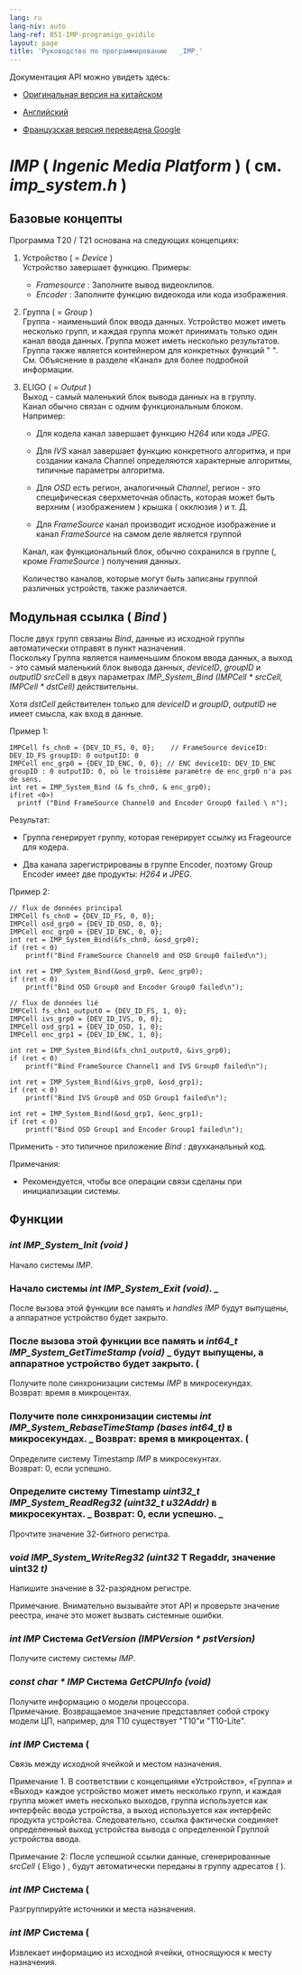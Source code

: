 ```yaml
---
lang: ru
lang-niv: auto
lang-ref: 051-IMP-programigo_gvidilo
layout: page
title: 'Руководство по программированию   _IMP_'
---
```



Документация API можно увидеть здесь:   
* [  Оригинальная версия на китайском  ](../../zh/includes.zh/html/)  


* [  Английский  ](../../en/includes.en/html/)  


* [  Французская версия переведена Google  ](../../fr/includes.fr/html/)  




# _IMP_   \(  _Ingenic Media Platform_  \)   \( см.   _imp\_system.h_  \)

## Базовые концепты
Программа T20 / T21 основана на следующих концепциях:  
 1. Устройство   \( =  _Device_  \)    
 Устройство завершает функцию. Примеры:  
       *    _Framesource_ : Заполните вывод видеоклипов.  
       *    _Encoder_ : Заполните функцию видеокода или кода изображения.  
 2. Группа   \( =  _Group_  \)    
 Группа - наименьший блок ввода данных. Устройство может иметь несколько групп, и каждая группа может принимать только один канал ввода данных. Группа может иметь несколько результатов.   
      Группа также является контейнером для конкретных функций   "  ". См. Объяснение в разделе «Канал» для более подробной информации.  
 3. ELIGO   \( =  _Output_  \)    
 Выход - самый маленький блок вывода данных на в группу.    
 Канал обычно связан с одним функциональным блоком.    
 Например:   
     -  Для кодела канал завершает функцию   _H264_   или кода   _JPEG_.  


     -  Для   _IVS_ канал завершает функцию конкретного алгоритма, и при создании канала Channel определяются характерные алгоритмы, типичные параметры алгоритма.


     -  Для  _OSD_ есть регион, аналогичный   _Channel_, регион - это специфическая сверхметочная область, которая может быть верхним   \( изображением  \) крышка   \( окклюзия  \) и т. Д.  


     -  Для   _FrameSource_ канал производит исходное изображение и канал   _FrameSource_   на самом деле является группой  


    
       Канал, как функциональный блок, обычно сохранился в группе   \(, кроме   _FrameSource_  \) получения данных.  

    Количество каналов, которые могут быть записаны группой различных устройств, также различается.

## Модульная ссылка   \(  _Bind_  \)

После двух групп связаны   _Bind_, данные из исходной группы автоматически отправят в пункт назначения.    
 Поскольку Группа является наименьшим блоком ввода данных, а выход - это самый маленький блок вывода данных,   _deviceID_,   _groupID_   и   _outputID_    _srcCell_   в двух параметрах   _IMP\_System\_Bind \(IMPCell * srcCell, IMPCell * dstCell\)_   действительны.    

Хотя   _dstCell_   действителен только для   _deviceID_   и   _groupID_,   _outputID_   не имеет смысла, как вход в данные.  

Пример 1: 
```
IMPCell fs_chn0 = {DEV_ID_FS, 0, 0};    // FrameSource deviceID: DEV_ID_FS groupID: 0 outputID: 0
IMPCell enc_grp0 = {DEV_ID_ENC, 0, 0}; // ENC deviceID: DEV_ID_ENC groupID : 0 outputID: 0, où le troisième paramètre de enc_grp0 n'a pas de sens. 
int ret = IMP_System_Bind (& fs_chn0, & enc_grp0);
if(ret <0>)
  printf ("Bind FrameSource Channel0 and Encoder Group0 failed \ n");

```
Результат:    
 *  Группа генерирует группу, которая генерирует ссылку из Frageource для кодера. 

* Два канала зарегистрированы в группе Encoder, поэтому Group Encoder имеет две продукты:   _H264_   и   _JPEG_.  



Пример 2:
```
// flux de données principal
IMPCell fs_chn0 = {DEV_ID_FS, 0, 0};
IMPCell osd_grp0 = {DEV_ID_OSD, 0, 0};
IMPCell enc_grp0 = {DEV_ID_ENC, 0, 0};
int ret = IMP_System_Bind(&fs_chn0, &osd_grp0);
if (ret < 0)
    printf("Bind FrameSource Channel0 and OSD Group0 failed\n");

int ret = IMP_System_Bind(&osd_grp0, &enc_grp0);
if (ret < 0)
    printf("Bind OSD Group0 and Encoder Group0 failed\n");

// flux de données lié 
IMPCell fs_chn1_output0 = {DEV_ID_FS, 1, 0};
IMPCell ivs_grp0 = {DEV_ID_IVS, 0, 0};
IMPCell osd_grp1 = {DEV_ID_OSD, 1, 0};
IMPCell enc_grp1 = {DEV_ID_ENC, 1, 0};

int ret = IMP_System_Bind(&fs_chn1_output0, &ivs_grp0);
if (ret < 0)
    printf("Bind FrameSource Channel1 and IVS Group0 failed\n");

int ret = IMP_System_Bind(&ivs_grp0, &osd_grp1);
if (ret < 0)
    printf("Bind IVS Group0 and OSD Group1 failed\n");

int ret = IMP_System_Bind(&osd_grp1, &enc_grp1);
if (ret < 0)
    printf("Bind OSD Group1 and Encoder Group1 failed\n");
```
Применить - это типичное приложение   _Bind_ : двухканальный код.  

Примечания:  
  *   Рекомендуется, чтобы все операции связи сделаны при инициализации системы.  

## Функции

### _int IMP\_System\_Init \(void \)_
Начало системы   _IMP_.  
### Начало системы _int IMP\_System\_Exit \(void\)_. \_

После вызова этой функции все память и   _handles_   _IMP_   будут выпущены, а аппаратное устройство будет закрыто.  

### После вызова этой функции все память и _int64\_t IMP\_System\_GetTimeStamp \(void\)_ \_ будут выпущены, а аппаратное устройство будет закрыто.  \(

Получите поле синхронизации системы   _IMP_   в микросекундах.    
 Возврат: время в микроцентах. 

### Получите поле синхронизации системы _int IMP\_System\_RebaseTimeStamp \(bases int64\_t\)_ в микросекундах. \_ Возврат: время в микроцентах.  \(
Определите систему Timestamp   _IMP_   в микросекунтах.    
 Возврат: 0, если успешно. 

### Определите систему Timestamp _uint32\_t IMP\_System\_ReadReg32 \(uint32\_t u32Addr\)_ в микросекунтах. \_ Возврат: 0, если успешно. \_

Прочтите значение 32-битного регистра.  

### _void IMP\_System\_WriteReg32 \(uint32_  T Regaddr, значение uint32  _t\)_
Напишите значение в 32-разрядном регистре.  

Примечание. Внимательно вызывайте этот API и проверьте значение реестра, иначе это может вызвать системные ошибки.

### _int IMP_  Система  _GetVersion \(IMPVersion * pstVersion\)_

Получите систему системы   _IMP_.  

### _const char * IMP_  Система  _GetCPUInfo \(void\)_
Получите информацию о модели процессора.  
Примечание. Возвращаемое значение представляет собой строку модели ЦП, например, для T10 существует "T10"и "T10-Lite".

### _int IMP_  Система   \(

Связь между исходной ячейкой и местом назначения.

Примечание 1. В соответствии с концепциями «Устройство», «Группа» и «Выход» каждое устройство может иметь несколько групп, и каждая группа может иметь несколько выходов, группа используется как интерфейс ввода устройства, а выход используется как интерфейс продукта устройства. Следовательно, ссылка фактически соединяет определенный выход устройства вывода с определенной Группой устройства ввода.

Примечание 2: После успешной ссылки данные, сгенерированные   _srcCell_   (  Eligo  )  , будут автоматически переданы в группу адресатов   (   ).  

### _int IMP_  Система   \(
Разгруппируйте источники и места назначения. 

### _int IMP_  Система   \(

Извлекает информацию из исходной ячейки, относящуюся к месту назначения.

